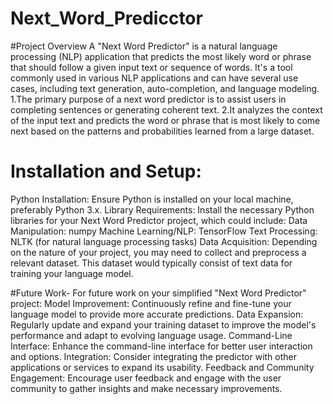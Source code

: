 # Next_Word_Predicctor

#Project Overview
A "Next Word Predictor" is a natural language processing (NLP) application that predicts the most likely word or phrase that should follow a given input text or sequence of words. It's a tool commonly used in various NLP applications and can have several use cases, including text generation, auto-completion, and language modeling.
1.The primary purpose of a next word predictor is to assist users in completing sentences or generating coherent text.
2.It analyzes the context of the input text and predicts the word or phrase that is most likely to come next based on the patterns and probabilities learned from a large dataset.

# Installation and Setup:
Python Installation: Ensure Python is installed on your local machine, preferably Python 3.x.
Library Requirements: Install the necessary Python libraries for your Next Word Predictor project, which could include:
Data Manipulation: numpy
Machine Learning/NLP: TensorFlow
Text Processing: NLTK  (for natural language processing tasks)
Data Acquisition: Depending on the nature of your project, you may need to collect and preprocess a relevant dataset. This dataset would typically consist of text data for training your language model.

#Future Work-
For future work on your simplified "Next Word Predictor" project:
Model Improvement: Continuously refine and fine-tune your language model to provide more accurate predictions.
Data Expansion: Regularly update and expand your training dataset to improve the model's performance and adapt to evolving language usage.
Command-Line Interface: Enhance the command-line interface for better user interaction and options.
Integration: Consider integrating the predictor with other applications or services to expand its usability.
Feedback and Community Engagement: Encourage user feedback and engage with the user community to gather insights and make necessary improvements.

